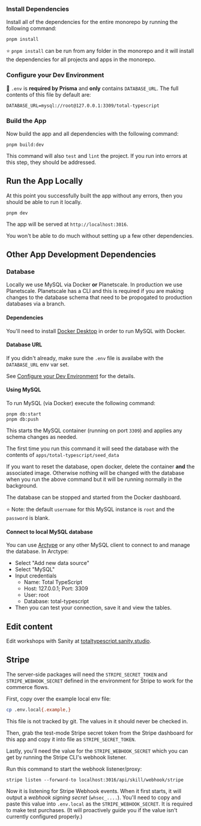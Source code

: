 ### Install Dependencies

Install all of the dependencies for the entire monorepo by running the following command:

```shell
pnpm install
```

⭐️ `pnpm install` can be run from any folder in the monorepo and it will install the dependencies for all projects and apps in the monorepo.

### Configure your Dev Environment

👋 `.env` is **required by Prisma** and **only** contains `DATABASE_URL`. The full contents
of this file by default are:

```shell
DATABASE_URL=mysql://root@127.0.0.1:3309/total-typescript
```

### Build the App

Now build the app and all dependencies with the following command:

```shell
pnpm build:dev
```

This command will also `test` and `lint` the project. If you run into errors at this step, they should be addressed.

## Run the App Locally

At this point you successfully built the app without any errors, then you should be able to run it locally.

```shell
pnpm dev
```

The app will be served at `http://localhost:3016`.

You won't be able to do much without setting up a few other dependencies.

## Other App Development Dependencies

### Database

Locally we use MySQL via Docker **or** Planetscale. In production we use Planetscale. Planetscale has a CLI and this is required if you are making changes to the database schema that need to be propogated to production databases via a branch.

#### Dependencies

You'll need to install [Docker Desktop](https://www.docker.com/products/docker-desktop/) in order to run MySQL with Docker.

#### Database URL

If you didn't already, make sure the `.env` file is availabe with the `DATABASE_URL` env var set.

See [Configure your Dev Environment](#configure-your-dev-environment) for the details.

#### Using MySQL

To run MySQL (via Docker) execute the following command:

```shell
pnpm db:start
pnpm db:push
```

This starts the MySQL container (running on port `3309`) and applies any schema changes as needed.

The first time you run this command it will seed the database with the contents of `apps/total-typescript/seed_data`

If you want to reset the database, open docker, delete the container **and** the associated image. Otherwise nothing will be changed with the database when you run the above command but it will be running normally in the background.

The database can be stopped and started from the Docker dashboard.

⭐️ Note: the default `username` for this MySQL instance is `root` and the `password` is blank.

#### Connect to local MySQL database

You can use [Arctype](https://arctype.com/) or any other MySQL client to connect to and manage the database. In Arctype:

- Select "Add new data source"
- Select "MySQL"
- Input credentials
  - Name: Total TypeScript
  - Host: 127.0.0.1; Port: 3309
  - User: root
  - Database: total-typescript
- Then you can test your connection, save it and view the tables.

## Edit content

Edit workshops with Sanity at [totaltypescript.sanity.studio](https://totaltypescript.sanity.studio/).

## Stripe

The server-side packages will need the `STRIPE_SECRET_TOKEN` and `STRIPE_WEBHOOK_SECRET` defined in the environment for Stripe to work for the commerce flows.

First, copy over the example local env file:

```bash
cp .env.local{.example,}
```

This file is not tracked by git. The values in it should never be checked in.

Then, grab the test-mode Stripe secret token from the Stripe dashboard for this app and copy it into file as `STRIPE_SECRET_TOKEN`.

Lastly, you'll need the value for the `STRIPE_WEBHOOK_SECRET` which you can get by running the Stripe CLI's webhook listener.

Run this command to start the webhook listener/proxy:

```
stripe listen --forward-to localhost:3016/api/skill/webhook/stripe
```

Now it is listening for Stripe Webhook events. When it first starts, it will output a _webhook signing secret_ (`whsec_....`). You'll need to copy and paste this value into `.env.local` as the `STRIPE_WEBHOOK_SECRET`. It is required to make test purchases. (It will proactively guide you if the value isn't currently configured properly.)
